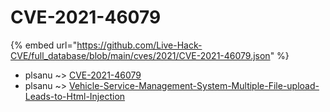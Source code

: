 # CVE-2021-46079
{% embed url="https://github.com/Live-Hack-CVE/full_database/blob/main/cves/2021/CVE-2021-46079.json" %}

* plsanu ~> [CVE-2021-46079](https://www.alice-snow.ru/2021/database/cve-2021-46079/cve-2021-46079-plsanu)
* plsanu ~> [Vehicle-Service-Management-System-Multiple-File-upload-Leads-to-Html-Injection](https://www.alice-snow.ru/2021/database/cve-2021-46079/vehicle-service-management-system-multiple-file-upload-leads-to-html-injection-plsanu)